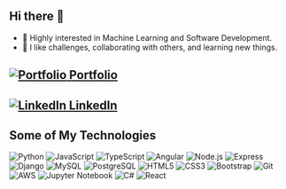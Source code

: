 ## Hi there 👋 

- 🔭 Highly interested in Machine Learning and Software Development.
- 🌱 I like challenges, collaborating with others, and learning new things.

## [![Portfolio](https://img.icons8.com/color/18/000000/domain.png) Portfolio](https://salvadormartin3z.netlify.app/)

## [![LinkedIn](https://img.icons8.com/color/18/000000/linkedin.png) LinkedIn](https://www.linkedin.com/in/salvadormtz/)

## Some of My Technologies

![Python](https://img.icons8.com/color/48/000000/python.png)
![JavaScript](https://img.icons8.com/color/48/000000/javascript.png)
![TypeScript](https://img.icons8.com/color/48/000000/typescript.png)
![Angular](https://img.icons8.com/color/48/000000/angularjs.png)
![Node.js](https://img.icons8.com/color/48/000000/nodejs.png)
![Express](https://img.icons8.com/color/48/000000/express.png)
![Django](https://img.icons8.com/color/48/000000/django.png)
![MySQL](https://img.icons8.com/color/48/000000/mysql-logo.png)
![PostgreSQL](https://img.icons8.com/color/48/postgreesql.png)
![HTML5](https://img.icons8.com/color/48/000000/html-5.png)
![CSS3](https://img.icons8.com/color/48/000000/css3.png)
![Bootstrap](https://img.icons8.com/color/48/000000/bootstrap.png)
![Git](https://img.icons8.com/color/48/000000/git.png)
![AWS](https://img.icons8.com/color/48/000000/amazon-web-services.png)
![Jupyter Notebook](https://img.icons8.com/fluency/48/jupyter.png)
![C#](https://img.icons8.com/color/48/000000/c-sharp-logo.png)
![React](https://img.icons8.com/color/48/000000/react-native.png)

